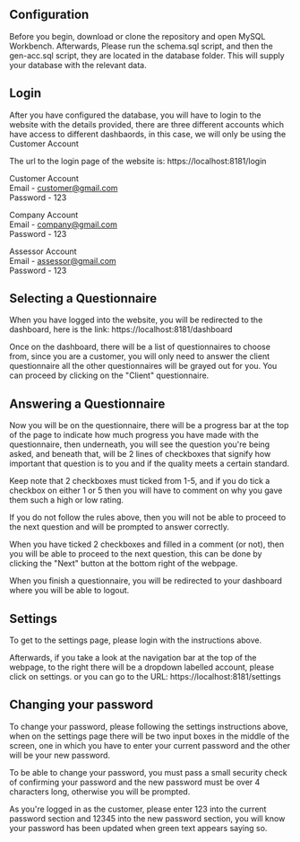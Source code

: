 <h2>Configuration</h2>
Before you begin, download or clone the repository and open MySQL Workbench.
Afterwards, Please run the schema.sql script, and then the gen-acc.sql script, they are located in the database folder.
This will supply your database with the relevant data.

<h2>Login</h2>

After you have configured the database, you will have to login to the website with the details provided, there are three different accounts which have access to 
different dashbaords, in this case, we will only be using the Customer Account

The url to the login page of the website is: https://localhost:8181/login

Customer Account <br />
Email - customer@gmail.com <br />
Password - 123

Company Account <br />
Email - company@gmail.com <br />
Password - 123

Assessor Account <br />
Email - assessor@gmail.com <br />
Password - 123

<h2>Selecting a Questionnaire</h2>

When you have logged into the website, you will be redirected to the dashboard, here is the link: https://localhost:8181/dashboard

Once on the dashboard, there will be a list of questionnaires to choose from, since you are a customer, you will only need to answer the client questionnaire
all the other questionnaires will be grayed out for you. You can proceed by clicking on the "Client" questionnaire.

<h2>Answering a Questionnaire</h2>

Now you will be on the questionnaire, there will be a progress bar at the top of the page to indicate how much progress you have made with the questionnaire,
then underneath, you will see the question you're being asked, and beneath that, will be 2 lines of checkboxes that signify how important that question is to you and if the quality meets a certain standard.

Keep note that 2 checkboxes must ticked from 1-5, and if you do tick a checkbox on either 1 or 5 then you will have to comment on why you gave them such a high or low rating.

If you do not follow the rules above, then you will not be able to proceed to the next question and will be prompted to answer correctly.

When you have ticked 2 checkboxes and filled in a comment (or not), then you will be able to proceed to the next question, this can be done by clicking the "Next" button at the bottom right of the webpage.

When you finish a questionnaire, you will be redirected to your dashboard where you will be able to logout.

<h2>Settings</h2>
To get to the settings page, please login with the instructions above. 

Afterwards, if you take a look at the navigation bar at the top of the webpage, to the right there will be a dropdown labelled account, please click on settings.
or you can go to the URL: https://localhost:8181/settings 

<h2>Changing your password</h2>
To change your password, please following the settings instructions above, when on the settings page there will be two input boxes in the middle of the screen, one in which you have to enter your current password and the other will be your new password.
 
 To be able to change your password, you must pass a small security check of confirming your password and the new password must be over 4 characters long, otherwise you will be prompted.
 
As you're logged in as the customer, please enter 123 into the current password section and 12345 into the new password section, you will know your password has been updated when green text appears saying so. 
 
 




